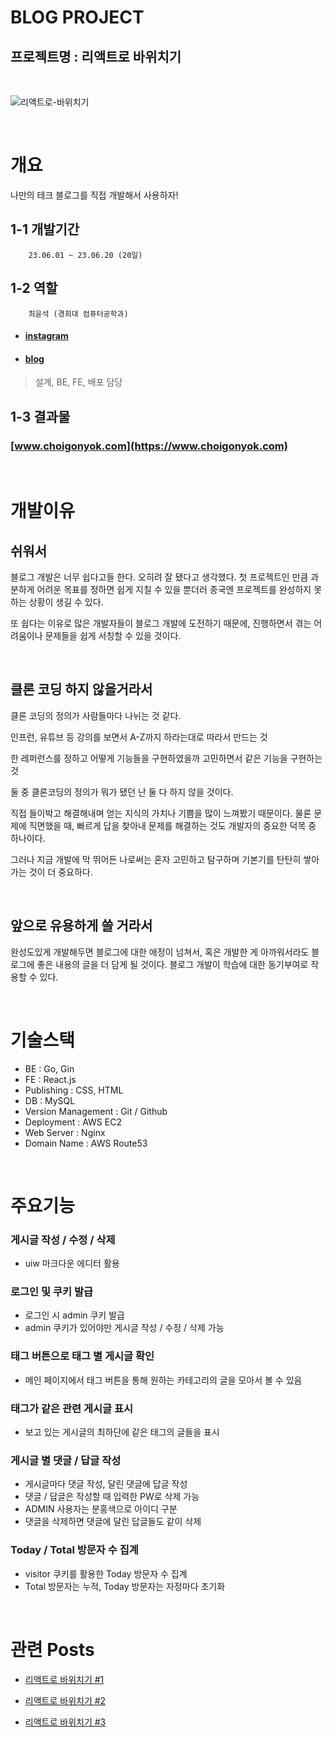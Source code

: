 # BLOG PROJECT

## **프로젝트명 : 리액트로 바위치기**

<br>

![리액트로-바위치기](https://github.com/choigonyok/blog-project-frontend/assets/129271363/fb779c88-d2eb-42db-92a0-7e9f9885622b)

<br>

# **개요**

나만의 테크 블로그를 직접 개발해서 사용하자!

## **1-1 개발기간**

        23.06.01 ~ 23.06.20 (20일)

## **1-2 역할**

        최윤석 (경희대 컴퓨터공학과)

* #### [instagram](https://www.instagram.com/choigonyok)

* #### [blog](www.choigonyok.com)

> 설계, BE, FE, 배포 담당

## **1-3 결과물**

### [www.choigonyok.com](https://www.choigonyok.com)

<br>

# **개발이유**

## **쉬워서**
   
블로그 개발은 너무 쉽다고들 한다. 오히려 잘 됐다고 생각했다. 첫 프로젝트인 만큼 과분하게 어려운 목표를 정하면 쉽게 지칠 수 있을 뿐더러 종국엔 프로젝트를 완성하지 못하는 상황이 생길 수 있다.

또 쉽다는 이유로 많은 개발자들이 블로그 개발에 도전하기 때문에, 진행하면서 겪는 어려움이나 문제들을 쉽게 서칭할 수 있을 것이다.

<br>

## **클론 코딩 하지 않을거라서**

클론 코딩의 정의가 사람들마다 나뉘는 것 같다.

인프런, 유튜브 등 강의를 보면서 A-Z까지 하라는대로 따라서 만드는 것

한 레퍼런스를 정하고 어떻게 기능들을 구현하였을까 고민하면서 같은 기능을 구현하는 것

둘 중 클론코딩의 정의가 뭐가 됐던 난 둘 다 하지 않을 것이다.

직접 들이박고 해결해내며 얻는 지식의 가치나 기쁨을 많이 느껴봤기 때문이다. 물론 문제에 직면했을 때, 빠르게 답을 찾아내 문제를 해결하는 것도 개발자의 중요한 덕목 중 하나이다.

그러나 지금 개발에 막 뛰어든 나로써는 혼자 고민하고 탐구하며 기본기를 탄탄히 쌓아가는 것이 더 중요하다.

<br>

## **앞으로 유용하게 쓸 거라서**

완성도있게 개발해두면 블로그에 대한 애정이 넘쳐서, 혹은 개발한 게 아까워서라도 블로그에 좋은 내용의 글을 더 담게 될 것이다. 블로그 개발이 학습에 대한 동기부여로 작용할 수 있다.

<br>

# **기술스택**

* BE : Go, Gin
* FE : React.js
* Publishing : CSS, HTML
* DB : MySQL
* Version Management : Git / Github
* Deployment : AWS EC2
* Web Server : Nginx
* Domain Name : AWS Route53
  
<br>

# **주요기능**

### 게시글 작성 / 수정 / 삭제
* uiw 마크다운 에디터 활용

### 로그인 및 쿠키 발급
* 로그인 시 admin 쿠키 발급
* admin 쿠키가 있어야만 게시글 작성 / 수정 / 삭제 가능

### 태그 버튼으로 태그 별 게시글 확인
* 메인 페이지에서 태그 버튼을 통해 원하는 카테고리의 글을 모아서 볼 수 있음

### 태그가 같은 관련 게시글 표시
* 보고 있는 게시글의 최하단에 같은 태그의 글들을 표시

### 게시글 별 댓글 / 답글 작성
* 게시글마다 댓글 작성, 달린 댓글에 답글 작성
* 댓글 / 답글은 작성할 때 입력한 PW로 삭제 가능
* ADMIN 사용자는 분홍색으로 아이디 구분
* 댓글을 삭제하면 댓글에 달린 답글들도 같이 삭제

### Today / Total 방문자 수 집계
* visitor 쿠키를 활용한 Today 방문자 수 집계
* Total 방문자는 누적, Today 방문자는 자정마다 초기화

<br>

# **관련 Posts**

* [리액트로 바위치기 #1](https://choigonyok.com/post/1)

* [리액트로 바위치기 #2](https://choigonyok.com/post/8)

* [리액트로 바위치기 #3](https://choigonyok.com/post/9)